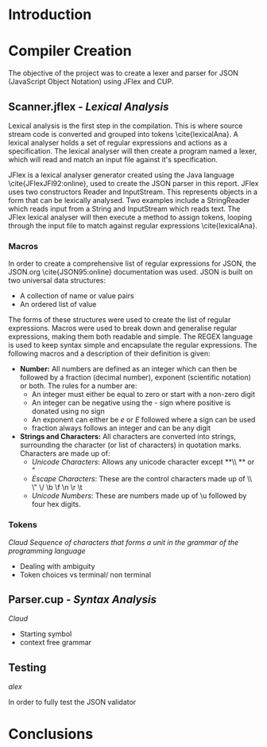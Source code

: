 # Introduction

# Compiler Creation

The objective of the project was to create a lexer and parser for JSON (JavaScript Object Notation) using JFlex and CUP.

## Scanner.jflex - *Lexical Analysis*

Lexical analysis is the first step in the compilation. This is where source stream code is converted and grouped into tokens \cite{lexicalAna}. A lexical analyser holds a set of regular expressions and actions as a specification. The lexical analyser will then create a program named a lexer, which will read and match an input file against it's specification.

JFlex is a lexical analyser generator created using the Java language \cite{JFlexJFl92:online}, used to create the JSON parser in this report. JFlex uses two constructors Reader and InputStream. This represents objects in a form that can be lexically analysed. Two examples include a StringReader which reads input from a String and InputStream which reads text. The JFlex lexical analyser will then execute a method to assign tokens, looping through the input file to match against regular expressions \cite{lexicalAna}.

### Macros

In order to create a comprehensive list of regular expressions for JSON, the JSON.org \cite{JSON95:online} documentation was used. JSON is built on two universal data structures:
- A collection of name or value pairs
- An ordered list of value

The forms of these structures were used to create the list of regular expressions. Macros were used to break down and generalise regular expressions, making them both readable and simple. The REGEX language is used to keep syntax simple and encapsulate the regular expressions. The following macros and a description of their definition is given:

- **Number:** All numbers are defined as an integer which can then be followed by a fraction (decimal number), exponent (scientific notation) or both. The rules for a number are:
    - An integer must either be equal to zero or start with a non-zero digit
    - An integer can be negative using the *-* sign where positive is donated using no sign
    - An exponent can either be *e* or *E* followed where a sign can be used
    - fraction always follows an integer and can be any digit
- **Strings and Characters:** All characters are converted into strings, surrounding the character (or list of characters) in quotation marks. Characters are made up of:
    - *Unicode Characters*: Allows any unicode character except **\\\ ** or "
    - *Escape Characters*: These are the control characters made up of \\\ \\" \\/ \\b \\f \\n \\r \\t
    - *Unicode Numbers*: These are numbers made up of \u followed by four hex digits.

### Tokens
*Claud
Sequence of characters that forms a unit in the grammar of the programming language*
 - Dealing with ambiguity
 - Token choices vs terminal/ non terminal

## Parser.cup - *Syntax Analysis*
*Claud*
 - Starting symbol
 - context free grammar

## Testing
*alex*

In order to fully test the JSON validator 

# Conclusions
